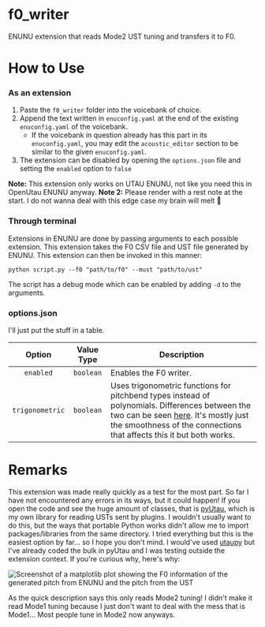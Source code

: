 # f0_writer
ENUNU extension that reads Mode2 UST tuning and transfers it to F0.
 
# How to Use
### As an extension
1. Paste the `f0_writer` folder into the voicebank of choice.
2. Append the text written in `enuconfig.yaml` at the end of the existing `enuconfig.yaml` of the voicebank.
	- If the voicebank in question already has this part in its `enuconfig.yaml`, you may edit the `acoustic_editor` section to be similar to the given `enuconfig.yaml`.
3. The extension can be disabled by opening the `options.json` file and setting the `enabled` option to `false`

**Note:** This extension only works on UTAU ENUNU, not like you need this in OpenUtau ENUNU anyway.
**Note 2:** Please render with a rest note at the start. I do not wanna deal with this edge case my brain will melt 🙂

### Through terminal
Extensions in ENUNU are done by passing arguments to each possible extension. This extension takes the F0 CSV file and UST file generated by ENUNU. This extension can then be invoked in this manner:

```
python script.py --f0 "path/to/f0" --must "path/to/ust"
```

The script has a debug mode which can be enabled by adding `-d` to the arguments.

### options.json

I'll just put the stuff in a table.

Option | Value Type | Description
 :---: | :---: | ---
 `enabled` | `boolean` | Enables the F0 writer.
 `trigonometric` | `boolean` | Uses trigonometric functions for pitchbend types instead of polynomials. Differences between the two can be seen [here](https://media.discordapp.net/attachments/455377490399985676/1000436722070466580/unknown.png?width=1260&height=630). It's mostly just the smoothness of the connections that affects this it but both works.

# Remarks
This extension was made really quickly as a test for the most part. So far I have not encountered any errors in its ways, but it could happen! If you open the code and see the huge amount of classes, that is [pyUtau](https://github.com/UtaUtaUtau/pyUtau), which is my own library for reading USTs sent by plugins. I wouldn't usually want to do this, but the ways that portable Python works didn't allow me to import packages/libraries from the same directory. I tried everything but this is the easiest option by far... so I hope you don't mind. I would've used [utaupy](https://github.com/oatsu-gh/utaupy) but I've already coded the bulk in pyUtau and I was testing outside the extension context. If you're curious why, here's why:

![Screenshot of a matplotlib plot showing the F0 information of the generated pitch from ENUNU and the pitch from the UST](https://media.discordapp.net/attachments/780778039398498334/1000347861755641876/unknown.png?width=1260&height=650)

As the quick description says this only reads Mode2 tuning! I didn't make it read Mode1 tuning because I just don't want to deal with the mess that is Mode1... Most people tune in Mode2 now anyways.
